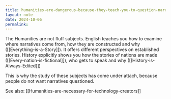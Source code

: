 ```yaml
---
title: humanities-are-dangerous-because-they-teach-you-to-question-narratives
layout: note
date: 2024-10-06
permalink:
---
```

The Humanities are not fluff subjects. English teaches you how to examine where narratives come from, how they are constructed and why ([[Everything-is-a-Story]]). It offers different perspectives on established stories. History explicitly shows you how the stories of nations are made ([[Every-nation-is-fictional]]), who gets to speak and why ([[History-is-Always-Edited]])

This is why the study of these subjects has come under attach, because people do not want narratives questioned.

See also: [[Humanities-are-necessary-for-technology-creators]]
